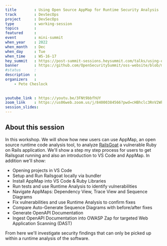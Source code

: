 ```yaml
---
title        : Using Open Source AppMap for Runtime Security Analysis
track        : DevSecOps
project      : DevSecOps
type         : working-session
topics       : 
featured     :
event        : mini-summit
when_year    : 2022
when_month   : Dec
when_day     : Tue
when_time    : WS-16-17
hey_summit   : https://post-summit-sessions.heysummit.com/talks/using-open-source-appmap-for-runtime-security-analysis/
banner       : https://github.com/OpenSecuritySummit/oss-website/blob/main/content/participant/images/Open%20Source%20AppMap.png?raw=true
#status      : 
description  :
organizers   :
    - Pete Cheslock
    
     
youtube_link : https://youtu.be/3FNt9bbfhUY
zoom_link    : https://us06web.zoom.us/j/84000384566?pwd=cHBhclc3RnV2WktiUTFwcVM4Zk9VQT09
session_slides:
---
```




## About this session
In this workshop. We will show how new users can use AppMap, an open source runtime code analysis tool, to analyze [RailsGoat](https://github.com/land-of-apps/railsgoat) a vulnerable Ruby on Rails application.  We'll show a step my step process for users to get Railsgoat running and also an introduction to VS Code and AppMap.  In addition we'll show:

* Opening projects in VS Code
* Setup and Run Railsgoat locally via bundler
* Install AppMap into VS Code & Ruby Libraries
* Run tests and use Runtime Analysis to identify vulnerabilities
* Navigate AppMaps: Dependency View,  Trace View and Sequence Diagrams
* Fix vulnerabilities and use Runtime Analysis to confirm fixes
* Compare Auto-Generate Sequence Diagrams with before/after fixes
* Generate OpenAPI Documentation
* Ingest OpenAPI Documentation into OWASP Zap for targeted Web Application Scanning (DAST)

From here we'll investigate security findings that can only be picked up within a runtime analysis of the software. 
